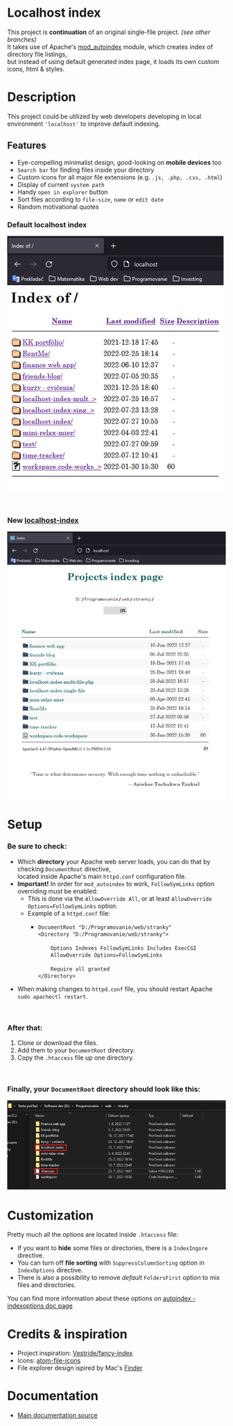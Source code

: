 # **Localhost index**
This project is **continuation** of an original single-file project. _(see other branches)_<br>
It takes use of Apache's [mod_autoindex](https://httpd.apache.org/docs/2.4/mod/mod_autoindex.html) module, which creates index of directory file listings, <br>
but instead of using default generated index page, it loads its own custom icons, html & styles.
 
# Description
This project could be utilized by web developers developing in local environment ```'localhost'``` to improve default indexing.

## Features
* Eye-compelling minimalist design, good-looking on **mobile devices** too
* ```Search bar``` for finding files inside your directory
* Custom icons for all major file extensions (e.g. ```.js, .php, .css, .html```)
* Display of current ```system path```
* Handy ```open in explorer``` button
* Sort files according to ```file-size```, ```name``` or ```edit date```
* Random motivational quotes

### Default localhost index
![localhost index with FancyIndexing](doc/img/old-index-clipped.png)

<br>

### **New** [localhost-index](https://github.com/kriskoribsky/localhost-index)
![new style of localhost index](doc/img/new-index-clipped.png)

# Setup

### Be sure to check:
* Which **directory** your Apache web server loads, you can do that by checking ```DocumentRoot``` directive,<br>
located inside Apache's main ```httpd.conf``` configuration file.
* **Important!** In order for ```mod_autoindex``` to work, ```FollowSymLinks``` option overriding must be enabled:
  * This is done via the ```AllowOverride All```, or at least ```AllowOverride Options=FollowSymLinks``` option.
  * Example of a ```httpd.conf``` file:
    * ```
      DocumentRoot "D:/Programovanie/web/stranky"
      <Directory "D:/Programovanie/web/stranky">

          Options Indexes FollowSymLinks Includes ExecCGI
          AllowOverride Options=FollowSymLinks

          Require all granted
      </Directory>
      ```
* When making changes to ```httpd.conf``` file, you should restart Apache ```sudo apachectl restart```.

<br>

### After that:

1. Clone or download the files.
2. Add them to your ```DocumentRoot``` directory.
3. Copy the ```.htaccess``` file up one directory.

<br>


### Finally, your ```DocumentRoot``` directory should look like this:
![DocumentRoot directory containing .htaccess & localhost-index files](doc/img/root-dir-example.png)

# Customization
Pretty much all the options are located inside ```.htaccess``` file:
* If you want to **hide** some files or directories, there is a ```IndexIngore``` directive.
* You can turn off **file sorting** with ```SuppressColumnSorting``` option in ```IndexOptions``` directive.
* There is also a possibility to remove _default_ ```FoldersFirst``` option to mix files and directories.

You can find more information about these options on [autoindex - indexoptions doc page](https://httpd.apache.org/docs/2.4/mod/mod_autoindex.html#indexoptions)

# Credits & inspiration
* Project inspiration: [Vestride/fancy-index](https://github.com/Vestride/fancy-index)
* Icons: [atom-file-icons](https://github.com/file-icons/atom)<br>
* File explorer design ispired by Mac's [Finder](https://en.wikipedia.org/wiki/Finder_(software))

# Documentation
* [Main documentation source](https://httpd.apache.org/docs/2.4/mod/mod_autoindex.html)

